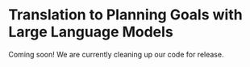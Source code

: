 # Translation to Planning Goals with Large Language Models

Coming soon! We are currently cleaning up our code for release. 

